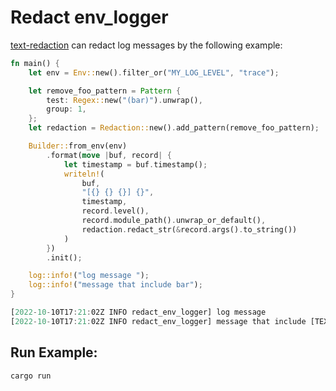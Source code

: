 # Redact env_logger

[text-redaction](https://github.com/rusty-ferris-club/text-redaction) can redact log messages by the following example:


```rs
fn main() {
    let env = Env::new().filter_or("MY_LOG_LEVEL", "trace");

    let remove_foo_pattern = Pattern {
        test: Regex::new("(bar)").unwrap(),
        group: 1,
    };
    let redaction = Redaction::new().add_pattern(remove_foo_pattern);

    Builder::from_env(env)
        .format(move |buf, record| {
            let timestamp = buf.timestamp();
            writeln!(
                buf,
                "[{} {} {}] {}",
                timestamp,
                record.level(),
                record.module_path().unwrap_or_default(),
                redaction.redact_str(&record.args().to_string())
            )
        })
        .init();

    log::info!("log message ");
    log::info!("message that include bar");
}

[2022-10-10T17:21:02Z INFO redact_env_logger] log message
[2022-10-10T17:21:02Z INFO redact_env_logger] message that include [TEXT_REDACTED]
```

## Run Example:
```bash
cargo run 
```